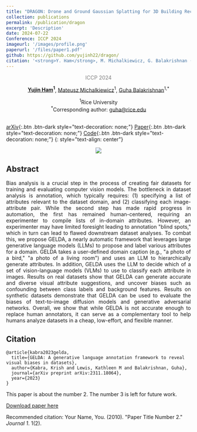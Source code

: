 ```yaml
---
title: "DRAGON: Drone and Ground Gaussian Splatting for 3D Building Reconstruction"
collection: publications
permalink: /publication/dragon
excerpt: 'Description'
date: 2024-07-22
Conference: ICCP 2024
imageurl: '/images/profile.png' 
paperurl: '/files/paper1.pdf'
github: https://github.com/yujinh22/dragon/
citation: '<strong>Y. Ham</strong>, M. Michalkiewicz, G. Balakrishnan (2024). &quot;DRAGON: Drone and Ground Gaussian Splatting for 3D Building Reconstruction&quot; <i>arXiv preprint</i> arXiv:2311.18064.'
---
```

<div style="text-align:center;">
  <p style="color:gray">ICCP 2024</p>

  <strong><a href="https://yujinh22.github.io/"> Yujin Ham</a><sup>1</sup></strong>, <a href="https://yujinh22.github.io/">
Mateusz Michalkiewicz</a><sup>1</sup>, <a href="https://www.guhabalakrishnan.com/">Guha Balakrishnan</a><sup>1,*</sup><br>

  <sup>1</sup>Rice University<br>
  <sup>*</sup>Corresponding author: guha@rice.edu<br>
  <br>
</div>

[<i class="ai ai-arxiv-square ai-fw"></i> arXiv](https://arxiv.org/abs/2311.18064){:.btn .btn-dark style="text-decoration: none;"} [<i class="fas fa-fw fa-file-pdf"></i> Paper](/../../files/gelda.pdf){:.btn .btn-dark style="text-decoration: none;"} [<i class="fab fa-fw fa-github"></i> Code](https://github.com/krishk97/gelda/){:.btn .btn-dark style="text-decoration: none;"} 
{: style="text-align: center"}

<center><img src = '/images/publications/gelda/pipeline_gelda.png'></center>

## Abstract
<p style="text-align:justify;">
  Bias analysis is a crucial step in the process of creating fair datasets for training and evaluating computer vision models. The bottleneck in dataset analysis is annotation, which typically requires: (1) specifying a list of attributes relevant to the dataset domain, and (2) classifying each image-attribute pair. While the second step has made rapid progress in automation, the first has remained human-centered, requiring an experimenter to compile lists of in-domain attributes. However, an experimenter may have limited foresight leading to annotation "blind spots," which in turn can lead to flawed downstream dataset analyses. To combat this, we propose GELDA, a nearly automatic framework that leverages large generative language models (LLMs) to propose and label various attributes for a domain. GELDA takes a user-defined domain caption (e.g., "a photo of a bird," "a photo of a living room") and uses an LLM to hierarchically generate attributes. In addition, GELDA uses the LLM to decide which of a set of vision-language models (VLMs) to use to classify each attribute in images. Results on real datasets show that GELDA can generate accurate and diverse visual attribute suggestions, and uncover biases such as confounding between class labels and background features. Results on synthetic datasets demonstrate that GELDA can be used to evaluate the biases of text-to-image diffusion models and generative adversarial networks. Overall, we show that while GELDA is not accurate enough to replace human annotators, it can serve as a complementary tool to help humans analyze datasets in a cheap, low-effort, and flexible manner.
</p>

## Citation
```bibitex
@article{kabra2023gelda,  
  title={GELDA: A generative language annotation framework to reveal visual biases in datasets}, 
  author={Kabra, Krish and Lewis, Kathleen M and Balakrishnan, Guha},
  journal={arXiv preprint arXiv:2311.18064}, 
  year={2023}
}
```

This paper is about the number 2. The number 3 is left for future work.

[Download paper here](http://academicpages.github.io/files/paper2.pdf)

Recommended citation: Your Name, You. (2010). "Paper Title Number 2." <i>Journal 1</i>. 1(2).
